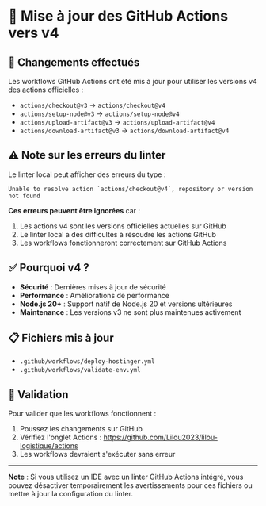 # 📝 Mise à jour des GitHub Actions vers v4

## 🔄 Changements effectués

Les workflows GitHub Actions ont été mis à jour pour utiliser les versions v4 des actions officielles :

- `actions/checkout@v3` → `actions/checkout@v4`
- `actions/setup-node@v3` → `actions/setup-node@v4`
- `actions/upload-artifact@v3` → `actions/upload-artifact@v4`
- `actions/download-artifact@v3` → `actions/download-artifact@v4`

## ⚠️ Note sur les erreurs du linter

Le linter local peut afficher des erreurs du type :
```
Unable to resolve action `actions/checkout@v4`, repository or version not found
```

**Ces erreurs peuvent être ignorées** car :

1. Les actions v4 sont les versions officielles actuelles sur GitHub
2. Le linter local a des difficultés à résoudre les actions GitHub
3. Les workflows fonctionneront correctement sur GitHub Actions

## ✅ Pourquoi v4 ?

- **Sécurité** : Dernières mises à jour de sécurité
- **Performance** : Améliorations de performance
- **Node.js 20+** : Support natif de Node.js 20 et versions ultérieures
- **Maintenance** : Les versions v3 ne sont plus maintenues activement

## 📋 Fichiers mis à jour

- `.github/workflows/deploy-hostinger.yml`
- `.github/workflows/validate-env.yml`

## 🚀 Validation

Pour valider que les workflows fonctionnent :

1. Poussez les changements sur GitHub
2. Vérifiez l'onglet Actions : https://github.com/Lilou2023/lilou-logistique/actions
3. Les workflows devraient s'exécuter sans erreur

---

**Note** : Si vous utilisez un IDE avec un linter GitHub Actions intégré, vous pouvez désactiver temporairement les avertissements pour ces fichiers ou mettre à jour la configuration du linter. 